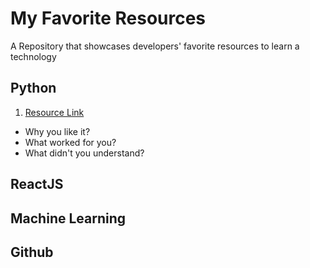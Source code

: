 # My Favorite Resources
A Repository that showcases developers' favorite resources to learn a technology

## Python
1. [Resource Link]()
 - Why you like it?
 - What worked for you?
 - What didn't you understand?

## ReactJS


## Machine Learning


## Github



